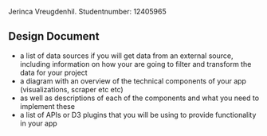 Jerinca Vreugdenhil. 
Studentnumber: 12405965

## Design Document

* a list of data sources if you will get data from an external source, including information on how your are going to filter and transform the data for your project
* a diagram with an overview of the technical components of your app (visualizations, scraper etc etc)
* as well as descriptions of each of the components and what you need to implement these
* a list of APIs or D3 plugins that you will be using to provide functionality in your app
